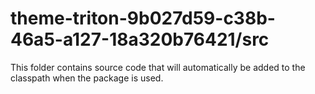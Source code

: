 # theme-triton-9b027d59-c38b-46a5-a127-18a320b76421/src

This folder contains source code that will automatically be added to the classpath when
the package is used.
